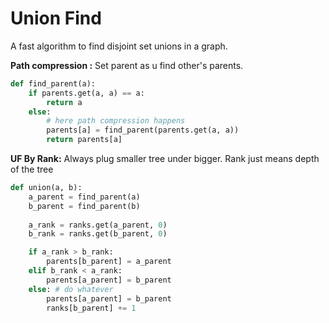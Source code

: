 # Union Find

A fast algorithm to find disjoint set unions in a graph.

**Path compression :** Set parent as u find other's parents.

```python
def find_parent(a):
    if parents.get(a, a) == a:
        return a
    else:
        # here path compression happens
        parents[a] = find_parent(parents.get(a, a))
        return parents[a]
```

**UF By Rank:** Always plug smaller tree under bigger. Rank just means depth of the tree

```python
def union(a, b):
    a_parent = find_parent(a)
    b_parent = find_parent(b)
    
    a_rank = ranks.get(a_parent, 0)
    b_rank = ranks.get(b_parent, 0)

    if a_rank > b_rank:
        parents[b_parent] = a_parent
    elif b_rank < a_rank:
        parents[a_parent] = b_parent
    else: # do whatever
        parents[a_parent] = b_parent
        ranks[b_parent] += 1
```
